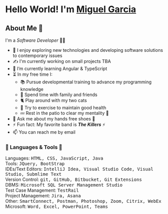 # Hello World! I'm [Miguel Garcia](https://github.com/miguelgarcia210)

## About Me 📝

I'm a *Software Developer* 👨‍💻

- 🔭 I enjoy exploring new technologies and developing software solutions to contemporary issues
- ✍️ I'm currently working on small projects TBA
- 🌱 I’m currently learning Angular & TypeScript
- ⏳ In my free time I:
    - 📚 Pursue developmental training to advance my programming knowledge
    - 🤟 Spend time with family and friends
    - 🐈 Play around with my two cats
    - 💪 Try to exercise to maintain good health
    - 💤 Rest in the patio to clear my mentality 🧠
- 💭 Ask me about my hands free shoes 👟
- ⚡ Fun fact: My favorite band is ***The Killers*** ⚡️
- 📫 You can reach me by email

### 💬 Languages & Tools 🧰

Languages: <samp>HTML, CSS, JavaScript, Java</samp><br>
Tools: <samp>JQuery, BootStrap</samp><br>
IDEs/Text Editors: <samp>IntelliJ Idea, Visual Studio Code, Visual Studio, Submlime Text</samp><br>
Version Control: <samp>git, GitHub, Bitbucket, Git Extensions</samp><br>
DBMS: <samp>Microsoft SQL Server Management Studio</samp><br>
Test Case Management: <samp>TestRail</samp><br>
Project Management: <samp>Jira, Asana</samp><br>
Other: <samp>SmartConnect, Postman, Photoshop, Zoom, Citrix, WebEx</samp><br>
Microsoft: <samp>Word, Excel, PowerPoint, Teams</samp><br>

<!--
**miguelgarcia210/miguelgarcia210** is a ✨ _special_ ✨ repository because its `README.md` (this file) appears on your GitHub profile.

Here are some ideas to get you started:

- 🔭 I’m currently working on ...
- 🌱 I’m currently learning ...
- 👯 I’m looking to collaborate on ...
- 🤔 I’m looking for help with ...
- 💬 Ask me about ...
- 📫 How to reach me: ...
- 😄 Pronouns: ...
- ⚡ Fun fact: ...
-->

